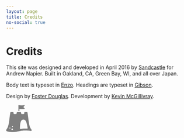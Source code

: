 ```yaml
---
layout: page
title: Credits
no-social: true
---
```


# Credits

This site was designed and developed in April 2016 by [Sandcastle](http://sandcastle.co) for Andrew Napier. Built in Oakland, CA, Green Bay, WI, and all over Japan.

Body text is typeset in [Enzo](https://typekit.com/fonts/ff-enzo-web). Headings are typeset in [Gibson](https://typekit.com/fonts/canada-type-gibson).

Design by [Foster Douglas](http://twitter.com/_fosterdouglas). Development by [Kevin McGillivray](http://twitter.com/kev_mcg).

<svg class="logo" id="logo" viewBox="0 0 200 220" style="display: inline-block; max-width: 70px;" x="0px" y="0px">
  <path id="sandcastle" fill="#7e7e7e" d="M198.6,197.6c-23.8-27.4-20.8-75.5-31.7-134.2c-0.3-1.9-2-3.2-3.9-3.2h-16.7c-2,0-3.6,1.5-3.9,3.4l-1.1,8.8
c-0.2,2-1.9,3.4-3.9,3.4h-15c-1.8,0-3.4-1.2-3.8-3l-2.4-9.7c-0.4-1.7-2-3-3.8-3H87.4c-1.8,0-3.4,1.2-3.8,3l-2.4,9.7
c-0.4,1.7-2,3-3.8,3h-15c-2,0-3.6-1.5-3.9-3.4l-1.1-8.8c-0.2-2-1.9-3.4-3.9-3.4H36.9c-1.9,0-3.5,1.4-3.9,3.2
c-10.8,58.2-8,105.8-31,133.4c-2.1,2.5-2.4,6-1,8.9c1,1.9,2.6,3.4,4.6,4.1c6.1,2.2,21.2,6.5,47.5,6.5c35.6,0,58.2-11.7,93.6-11.7
c24.8,0,39.7,1.9,46.5,3.1c2.6,0.4,5.1-0.9,6.3-3.2l0-0.1C200.7,202.1,200.3,199.5,198.6,197.6z M29.8,188.9c-2.2,0-3.9-1.7-3.9-3.9
c0-2.2,1.7-3.9,3.9-3.9c2.2,0,3.9,1.7,3.9,3.9C33.7,187.2,31.9,188.9,29.8,188.9z M47.3,200.6c-3.2,0-5.9-2.6-5.9-5.9
c0-3.2,2.6-5.9,5.9-5.9c3.2,0,5.9,2.6,5.9,5.9C53.2,198,50.6,200.6,47.3,200.6z M49.3,177.2c-2.2,0-3.9-1.7-3.9-3.9
c0-2.2,1.7-3.9,3.9-3.9c2.2,0,3.9,1.7,3.9,3.9C53.2,175.5,51.4,177.2,49.3,177.2z M164.3,189.3c-5.2-0.2-11.1-0.3-17.5-0.3
c-12.8,0-23.9,1.4-34.4,3.2c-2.4,0.4-4.6-1.5-4.5-3.9c0.7-45.1,6.9-69.5,27.2-69.5c19.8,0,26.1,23.1,33.2,66
C168.7,187.2,166.8,189.4,164.3,189.3z"/>
  <path id="flag" fill="#7e7e7e" d="M145.2,32.4c0.7,0.9,0.3,2.2-0.9,2.4c-13.4,2.3-27,2.5-40.4,0.7V51c0,0.8-0.6,1.4-1.4,1.4h-4.9
c-0.8,0-1.4-0.6-1.4-1.4V7.5c0-1.2,1.1-2.1,2.3-1.9c15,2.6,30.2,2.7,45.2,0.2c1.2-0.2,2.1,1.1,1.4,2.2c-3.1,4.7-6.2,8.1-9.2,12.6
c-0.4,0.5-0.3,1.2,0.1,1.7C139,26.3,142.1,28.8,145.2,32.4z"/>
</svg>
